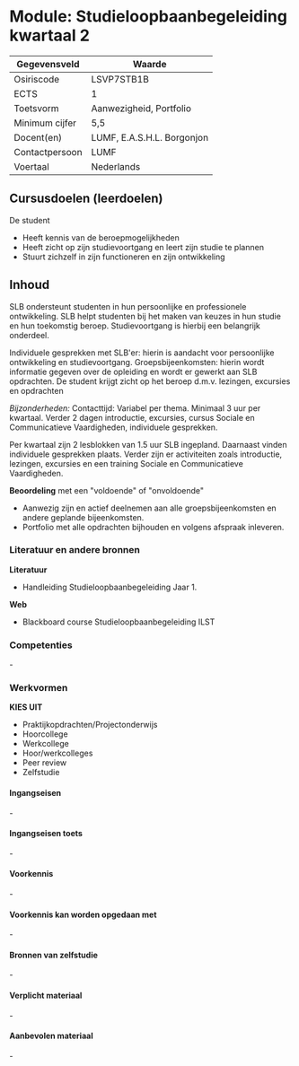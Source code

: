 # Module: Studieloopbaanbegeleiding kwartaal 2

| Gegevensveld  | Waarde |
| ------------- | ------------- |
| Osiriscode  | LSVP7STB1B  |
| ECTS  | 1 |
| Toetsvorm  | Aanwezigheid, Portfolio |
| Minimum cijfer  | 5,5 |
| Docent(en)  | LUMF, E.A.S.H.L. Borgonjon |
| Contactpersoon  | LUMF |
| Voertaal  | Nederlands |

## Cursusdoelen (leerdoelen)

De student  
- Heeft kennis van de beroepmogelijkheden
- Heeft zicht op zijn studievoortgang en leert zijn studie te plannen  
- Stuurt zichzelf in zijn functioneren en zijn ontwikkeling

## Inhoud

SLB ondersteunt studenten in hun persoonlijke en professionele ontwikkeling.
SLB helpt studenten bij het maken van keuzes in hun studie en hun toekomstig beroep. Studievoortgang is hierbij een belangrijk onderdeel.
 
Individuele gesprekken met SLB'er: hierin is aandacht voor persoonlijke ontwikkeling en studievoortgang. Groepsbijeenkomsten: hierin wordt informatie gegeven over de opleiding en wordt er gewerkt aan SLB opdrachten. De student krijgt zicht op het beroep d.m.v. lezingen, excursies en opdrachten

*Bijzonderheden:*
Contacttijd: Variabel per thema. Minimaal 3 uur per kwartaal. Verder 2 dagen introductie, excursies, cursus Sociale en Communicatieve Vaardigheden, individuele gesprekken.

Per kwartaal zijn 2 lesblokken van 1.5 uur SLB ingepland. Daarnaast vinden individuele gesprekken plaats. Verder zijn er activiteiten zoals introductie, lezingen, excursies en een training Sociale en Communicatieve Vaardigheden.


**Beoordeling** met een "voldoende" of "onvoldoende"  
- Aanwezig zijn en actief deelnemen aan alle groepsbijeenkomsten en andere geplande bijeenkomsten.
- Portfolio met alle opdrachten bijhouden en volgens afspraak inleveren.

### Literatuur en andere bronnen

**Literatuur**
- Handleiding Studieloopbaanbegeleiding Jaar 1. 

**Web**
- Blackboard course Studieloopbaanbegeleiding ILST

### Competenties
\- 

### Werkvormen  

__KIES UIT__

- Praktijkopdrachten/Projectonderwijs  
- Hoorcollege
- Werkcollege
- Hoor/werkcolleges
- Peer review
- Zelfstudie

#### Ingangseisen 
\- 

#### Ingangseisen toets
\- 

#### Voorkennis
\-

#### Voorkennis kan worden opgedaan met
\-

#### Bronnen van zelfstudie
\-

#### Verplicht materiaal
\-

#### Aanbevolen materiaal
\-

